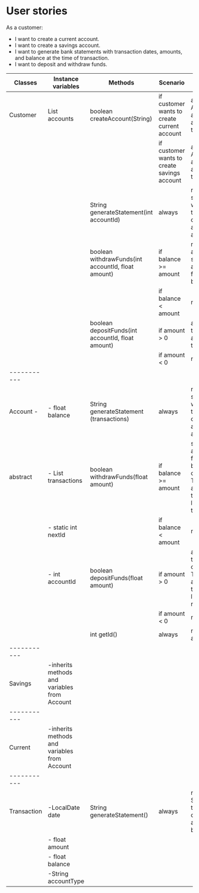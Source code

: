 # User stories

As a customer:
- I want to create a current account.
- I want to create a savings account.
- I want to generate bank statements with transaction dates, amounts, and balance at the time of transaction.
- I want to deposit and withdraw funds.


| Classes     | Instance variables                           | Methods                                            | Scenario                                    | Output                                                                                     |
|-------------|----------------------------------------------|----------------------------------------------------|---------------------------------------------|--------------------------------------------------------------------------------------------|
| Customer    | List<Account>  accounts                      | boolean createAccount(String)                      | if customer wants to create current account | add Account to accounts and return true                                                    |
|             |                                              |                                                    | if customer wants to create savings account | add Account to accounts and return true                                                    |
|             |                                              | String generateStatement(int accountId)            | always                                      | return statement with transaction dates, amounts and balance                               |
|             |                                              | boolean withdrawFunds(int accountId, float amount) | if balance >= amount                        | return true and subtract amount from balance                                               |
|             |                                              |                                                    | if balance < amount                         | return false                                                                               |
|             |                                              | boolean depositFunds(int accountId, float amount)  | if amount > 0                               | add amount to balance and return true                                                      |
|             |                                              |                                                    | if amount < 0                               | return false                                                                               |
| ----------- |                                              |                                                    |                                             |                                                                                            |
| Account -   | - float balance                              | String generateStatement (transactions)            | always                                      | return statement with transaction dates, amounts and balance                               |
| abstract    | - List<Transaction> transactions             | boolean withdrawFunds(float amount)                | if balance >= amount                        | subtract amount from balance, create Transaction and add to transactions list, return true |
|             | - static int nextId                          |                                                    | if balance < amount                         | return false                                                                               |
|             | - int accountId                              | boolean depositFunds(float amount)                 | if amount > 0                               | add amount to balance, create Transaction and add to transactions list and return true     |
|             |                                              |                                                    | if amount < 0                               | return false                                                                               |
|             |                                              | int getId()                                        | always                                      | return accountID                                                                           |
| ----------- |                                              |                                                    |                                             |                                                                                            |
| Savings     | -inherits methods and variables from Account |                                                    |                                             |                                                                                            |
| ----------- |                                              |                                                    |                                             |                                                                                            |
| Current     | -inherits methods and variables from Account |                                                    |                                             |                                                                                            |
| ----------- |                                              |                                                    |                                             |                                                                                            |
| Transaction | -LocalDate date                              | String generateStatement()                         | always                                      | return String transaction date, amount and balance                                         |
|             | - float amount                               |                                                    |                                             |                                                                                            |
|             | - float balance                              |                                                    |                                             |                                                                                            |
|             | -String accountType                          |                                                    |                                             |                                                                                            |
